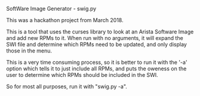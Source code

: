 SoftWare Image Generator - swig.py

This was a hackathon project from March 2018.

This is a tool that uses the curses library to look at an Arista Software Image
and add new RPMs to it.  When run with no arguments, it will expand the SWI file
and determine which RPMs need to be updated, and only display those in the menu.

This is a very time consuming process, so it is better to run it with the '-a'
option which tells it to just include all RPMs, and puts the oweness on the user
to determine which RPMs should be included in the SWI.

So for most all purposes, run it with "swig.py -a".
